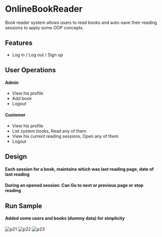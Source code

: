 # OnlineBookReader

Book reader system allows users to read books and auto-save their reading sessions to apply some OOP concepts.

## Features
  - Log in / Log out / Sign up
 
## User Operations
  #### Admin
   - View his profile
   - Add book
   - Logout
   
  #### Customer
   - View his profile
   - List system books, Read any of them
   - View his current reading sessions, Open any of them
   - Logout
  
## Design
    
   #### Each session for a book, maintains which was last reading page, date of last reading
   #### During an opened session: Can Go to next or previous page or stop reading
     
## Run Sample
  #### Added some users and books (dummy data) for simplicity 
  ![p21](https://user-images.githubusercontent.com/43843461/209440849-7f572451-c75a-46d7-a30e-2c1a0f0c0e25.png)
  ![p22](https://user-images.githubusercontent.com/43843461/209440999-689f2865-b8b4-4f62-8deb-d268d21296d0.png)
  ![p23](https://user-images.githubusercontent.com/43843461/209441016-02132178-61af-4a12-bc01-62c9f4ea6568.png)


